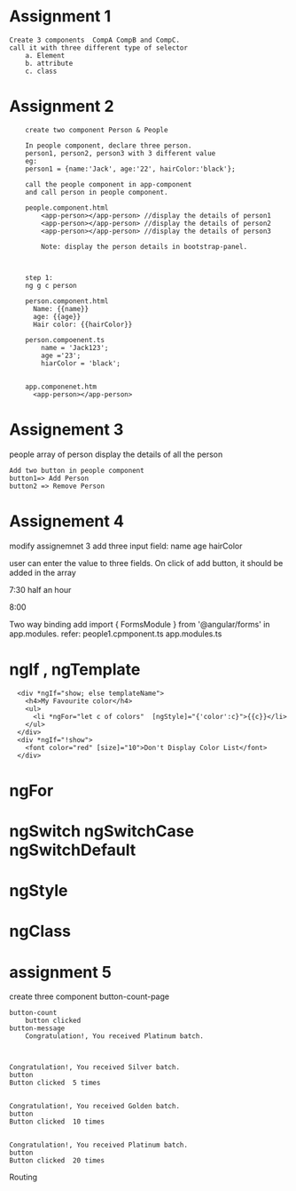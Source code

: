 # Assignment 1
    Create 3 components  CompA CompB and CompC.  
    call it with three different type of selector
        a. Element
        b. attribute
        c. class

# Assignment 2
        create two component Person & People

        In people component, declare three person.
        person1, person2, person3 with 3 different value
        eg: 
        person1 = {name:'Jack', age:'22', hairColor:'black'};

        call the people component in app-component
        and call person in people component.

        people.component.html
            <app-person></app-person> //display the details of person1
            <app-person></app-person> //display the details of person2
            <app-person></app-person> //display the details of person3

            Note: display the person details in bootstrap-panel.



        step 1:
        ng g c person

        person.component.html
          Name: {{name}}
          age: {{age}}
          Hair color: {{hairColor}}

        person.compoenent.ts
            name = 'Jack123';
            age ='23';
            hiarColor = 'black';


        app.componenet.htm
          <app-person></app-person>

        


# Assignement 3
   people
      array of person
      display the details of all the person

    Add two button in people component
    button1=> Add Person
    button2 => Remove Person


# Assignement 4
  modify assignemnet 3
  add three input field:
  name
  age
  hairColor

  user can enter the value to three fields. On click of add button, it should be added in the array


7:30
  half an hour  

8:00

Two way binding
add import { FormsModule } from '@angular/forms' in app.modules.
refer: people1.cpmponent.ts
app.modules.ts



# ngIf , ngTemplate
      <div *ngIf="show; else templateName">
        <h4>My Favourite color</h4>
        <ul>
          <li *ngFor="let c of colors"  [ngStyle]="{'color':c}">{{c}}</li>
        </ul>
      </div>
      <div *ngIf="!show">
        <font color="red" [size]="10">Don't Display Color List</font>
      </div>

# ngFor

# ngSwitch ngSwitchCase  ngSwitchDefault

# ngStyle

# ngClass




# assignment 5
  create three component
    button-count-page
      <app-button-message>
      <app-button>

    button-count 
        button clicked
    button-message
        Congratulation!, You received Platinum batch.



    Congratulation!, You received Silver batch.
    button 
    Button clicked  5 times


    Congratulation!, You received Golden batch.
    button 
    Button clicked  10 times


    Congratulation!, You received Platinum batch.
    button 
    Button clicked  20 times


Routing

